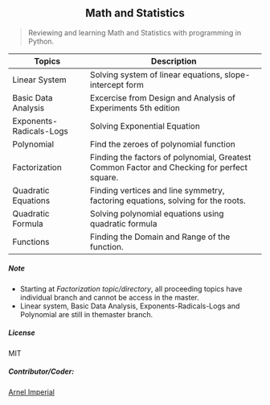 <h2 align=center>Math and Statistics</h2> 

> Reviewing and learning Math and Statistics with programming in Python.



| Topics                      | Description                                                                               |
|-----------------------------|-------------------------------------------------------------------------------------------|
| Linear System               | Solving system of linear equations, slope-intercept form                                  |                                 
| Basic Data Analysis         | Excercise from Design and Analysis of Experiments 5th edition                             |
| Exponents-Radicals-Logs     | Solving Exponential Equation                                                              |
| Polynomial                  | Find the zeroes of polynomial function                                                    |
| Factorization               | Finding the factors of polynomial, Greatest Common Factor and Checking for perfect square.|
| Quadratic Equations  	      | Finding vertices and line symmetry, factoring equations, solving for the roots.           |
| Quadratic Formula           | Solving polynomial equations using quadratic formula                                      |                                                              
| Functions                   | Finding the Domain and Range of the function.                                             |	                                                                                                                      





##### Note
- Starting at <em>Factorization topic/directory</em>, all proceeding topics have individual branch and cannot be access in the master. 
- Linear system, Basic Data Analysis, Exponents-Radicals-Logs and Polynomial are still in themaster branch.

##### License
MIT

##### Contributor/Coder:
[Arnel Imperial](https://arnelimperial.bitbucket.io)

